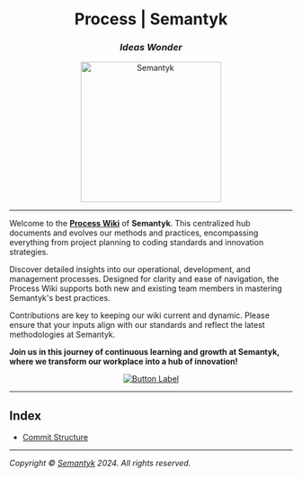 <h1 align='center'>Process | Semantyk</h1>
<h3 align='center'><i>Ideas Wonder</i></h3>
<p align='center'>
  <picture>
    <source srcset="https://www.semantyk.com/favicon-dark.svg" media="
(prefers-color-scheme: dark)" />
    <source srcset="https://www.semantyk.com/favicon.svg" media="
(prefers-color-scheme: light)" />
    <img src="https://www.semantyk.com/favicon.svg" alt="Semantyk" 
width="250" />
  </picture>
</p>

---
Welcome to the [**Process Wiki**](https://github.com/semantyk/process/wiki) of **Semantyk**. This centralized hub documents and evolves our methods and practices, encompassing everything from project planning to coding standards and innovation strategies.

Discover detailed insights into our operational, development, and management processes. Designed for clarity and ease of navigation, the Process Wiki supports both new and existing team members in mastering Semantyk's best practices.

Contributions are key to keeping our wiki current and dynamic. Please ensure that your inputs align with our standards and reflect the latest methodologies at Semantyk.

**Join us in this journey of continuous learning and growth at Semantyk, where we transform our workplace into a hub of innovation!**

<p align='center'>
<a href="https://github.com/semantyk/process/wiki">
<img src="https://img.shields.io/badge/Go_to_Wiki-ButtonColor.svg" alt="Button Label"/>
</a>
</p>

---

## Index

* [Commit Structure](https://github.com/semantyk/.github/wiki/%F0%9F%8C%9F-Commit-Structure)

---
<i>Copyright © <a href="https://www.semantyk.com">Semantyk</a> 2024. All rights reserved.</i>
